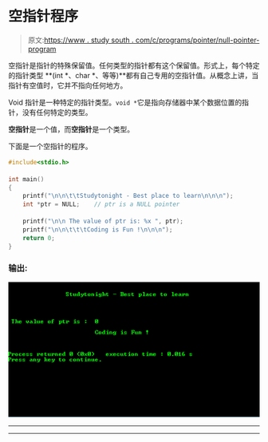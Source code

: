 # 空指针程序

> 原文:[https://www . study south . com/c/programs/pointer/null-pointer-program](https://www.studytonight.com/c/programs/pointer/null-pointer-program)

空指针是指针的特殊保留值。任何类型的指针都有这个保留值。形式上，每个特定的指针类型 **(int *、char *、等等)**都有自己专用的空指针值。从概念上讲，当指针有空值时，它并不指向任何地方。

Void 指针是一种特定的指针类型。`void *`它是指向存储器中某个数据位置的指针，没有任何特定的类型。

**空指针**是一个值，而**空指针**是一个类型。

下面是一个空指针的程序。

```cpp
#include<stdio.h>

int main()
{
    printf("\n\n\t\tStudytonight - Best place to learn\n\n\n");
    int *ptr = NULL;    // ptr is a NULL pointer

    printf("\n\n The value of ptr is: %x ", ptr);
    printf("\n\n\t\t\tCoding is Fun !\n\n\n");
    return 0;
}
```

### 输出:

![C program example for Null Pointer](img/9475cccad6ce724375e6c94f4f2f5a14.png)

* * *

* * *